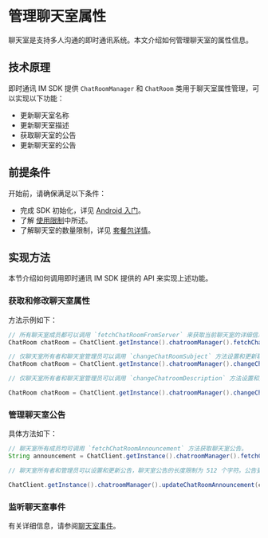 # 管理聊天室属性

聊天室是支持多人沟通的即时通讯系统。本文介绍如何管理聊天室的属性信息。

## 技术原理

即时通讯 IM SDK 提供 `ChatRoomManager` 和 `ChatRoom` 类用于聊天室属性管理，可以实现以下功能：

- 更新聊天室名称
- 更新聊天室描述
- 获取聊天室的公告
- 更新聊天室的公告

## 前提条件

开始前，请确保满足以下条件：

- 完成 SDK 初始化，详见 [Android 入门](https://docs.agora.io/cn/agora-chat/agora_chat_get_started_android?platform=Android)。
- 了解 [使用限制](https://docs.agora.io/cn/agora-chat/agora_chat_limitation?platform=Android)中所述。
- 了解聊天室的数量限制，详见 [套餐包详情](https://docs.agora.io/cn/agora-chat/agora_chat_plan?platform=Android)。

## 实现方法

本节介绍如何调用即时通讯 IM SDK 提供的 API 来实现上述功能。

### 获取和修改聊天室属性

方法示例如下：

```java
// 所有聊天室成员都可以调用 `fetchChatRoomFromServer` 来获取当前聊天室的详细信息，包括主题、公告、描述、成员类型和管理员列表。
ChatRoom chatRoom = ChatClient.getInstance().chatroomManager().fetchChatRoomFromServer(chatRoomId);

// 仅聊天室所有者和聊天室管理员可以调用 `changeChatRoomSubject` 方法设置和更新聊天室名称，聊天室名称的长度限制为 128 个字符。
ChatRoom chatRoom = ChatClient.getInstance().chatroomManager().changeChatRoomSubject(chatRoomId, newSubject);

// 仅聊天室所有者和聊天室管理员可以调用 `changeChatroomDescription` 方法设置和更新聊天室描述，聊天室描述的长度限制为 512 个字符。

ChatRoom chatRoom = ChatClient.getInstance().chatroomManager().changeChatroomDescription(chatRoomId, newDescription);
```

### 管理聊天室公告

具体方法如下：

```java
// 聊天室所有成员均可调用 `fetchChatRoomAnnouncement` 方法获取聊天室公告。
String announcement = ChatClient.getInstance().chatroomManager().fetchChatRoomAnnouncement(chatRoomId);

// 聊天室所有者和管理员可以设置和更新公告，聊天室公告的长度限制为 512 个字符。公告更新后，所有聊天室成员都会收到 `onAnnouncementChanged` 回调。

ChatClient.getInstance().chatroomManager().updateChatRoomAnnouncement(chatRoomId, announcement);
```

### 监听聊天室事件

有关详细信息，请参阅[聊天室事件](https://docs.agora.io/cn/agora-chat/agora_chat_chatroom_android?platform=Android#listen-for-chat-room-events)。